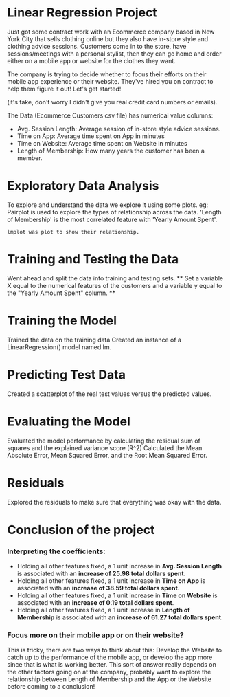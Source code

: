 # Linear Regression Project
Just got some contract work with an Ecommerce company based in New York City that sells clothing online but they also have in-store style and clothing advice sessions. Customers come in to the store, have sessions/meetings with a personal stylist, then they can go home and order either on a mobile app or website for the clothes they want.

The company is trying to decide whether to focus their efforts on their mobile app experience or their website. They've hired you on contract to help them figure it out! Let's get started!

(it's fake, don't worry I didn't give you real credit card numbers or emails).

The Data (Ecommerce Customers csv file) has numerical value columns:
- Avg. Session Length: Average session of in-store style advice sessions.
- Time on App: Average time spent on App in minutes
- Time on Website: Average time spent on Website in minutes
- Length of Membership: How many years the customer has been a member.

# Exploratory Data Analysis
To explore and understand the data we explore it using some plots.
eg: Pairplot is used to explore the types of relationship across the data.
	'Length of Membership' is the most correlated feature with 'Yearly Amount Spent'.

	lmplot was plot to show their relationship.


# Training and Testing the Data
Went ahead and split the data into training and testing sets. ** Set a variable X equal to the numerical features of the customers and a variable y equal to the "Yearly Amount Spent" column. **

# Training the Model
Trained the data on the training data 
Created an instance of a LinearRegression() model named lm.

# Predicting Test Data
Created a scatterplot of the real test values versus the predicted values.

# Evaluating the Model 
Evaluated the model performance by calculating the residual sum of squares and the explained variance score (R^2)
Calculated the Mean Absolute Error, Mean Squared Error, and the Root Mean Squared Error.

# Residuals
Explored the residuals to make sure that everything was okay with the data.

# Conclusion of the project 

### Interpreting the coefficients:

- Holding all other features fixed, a 1 unit increase in **Avg. Session Length** is associated with an **increase of 25.98 total dollars spent**.
- Holding all other features fixed, a 1 unit increase in **Time on App** is associated with an **increase of 38.59 total dollars spent**.
- Holding all other features fixed, a 1 unit increase in **Time on Website** is associated with an **increase of 0.19 total dollars spent**.
- Holding all other features fixed, a 1 unit increase in **Length of Membership** is associated with an **increase of 61.27 total dollars spent**.

### Focus more on their mobile app or on their website?

This is tricky, there are two ways to think about this: Develop the Website to catch up to the performance of the mobile app, or develop the app more since that is what is working better. This sort of answer really depends on the other factors going on at the company, probably want to explore the relationship between Length of Membership and the App or the Website before coming to a conclusion!
